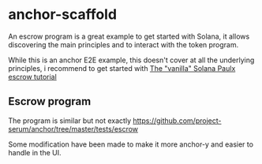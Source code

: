 # anchor-scaffold

An escrow program is a great example to get started with Solana, it allows discovering the main principles and to interact with the token program.

While this is an anchor E2E example, this doesn't cover at all the underlying principles, i recommend to get started with [The "vanilla" Solana Paulx escrow tutorial](https://paulx.dev/blog/2021/01/14/programming-on-solana-an-introduction/)

## Escrow program

The program is similar but not exactly https://github.com/project-serum/anchor/tree/master/tests/escrow

Some modification have been made to make it more anchor-y and easier to handle in the UI.